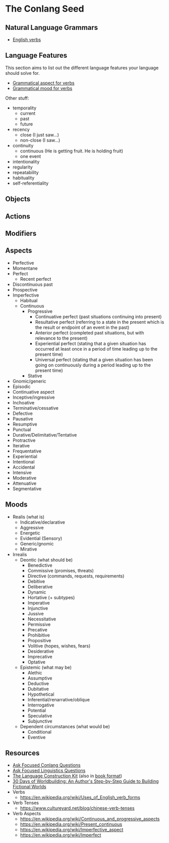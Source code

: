 
# The Conlang Seed

## Natural Language Grammars

- [English verbs](https://en.wikipedia.org/wiki/Uses_of_English_verb_forms#Tenses,_aspects_and_moods)

## Language Features

This section aims to list out the different language features your language should solve for.

- [Grammatical aspect for verbs](https://en.wikipedia.org/wiki/Grammatical_aspect)
- [Grammatical mood for verbs](https://en.wikipedia.org/wiki/Grammatical_mood)

Other stuff:

- temporality
  - current
  - past
  - future
- recency
  - close (I just saw...)
  - non-close (I saw...)
- continuity
  - continuous (He is getting fruit. He is holding fruit)
  - one event
- intentionality
- regularity
- repeatability
- habituality
- self-referentiality

## Objects

## Actions

## Modifiers

## Aspects

- Perfective
- Momentane
- Perfect
  - Recent perfect
- Discontinuous past
- Prospective
- Imperfective
  - Habitual
  - Continuous
    - Progressive
      - Continuative perfect (past situations continuing into present)
      - Resultative perfect (referring to a state in the present which is the result or endpoint of an event in the past)
      - Anterior perfect (completed past situations, but with relevance to the present)
      - Experiential perfect (stating that a given situation has occurred at least once in a period of time leading up to the present time)
      - Universal perfect (stating that a given situation has been going on continuously during a period leading up to the present time)
    - Stative
- Gnomic/generic
- Episodic
- Continuative aspect
- Inceptive/ingressive
- Inchoative
- Terminative/cessative
- Defective
- Pausative
- Resumptive
- Punctual
- Durative/Delimitative/Tentative
- Protractive
- Iterative
- Frequentative
- Experiential
- Intentional
- Accidental
- Intensive
- Moderative
- Attenuative
- Segmentative

## Moods

- Realis (what is)
  - Indicative/declarative
  - Aggressive
  - Energetic
  - Evidential (Sensory)
  - Generic/gnomic
  - Mirative
- Irrealis
  - Deontic (what should be)
    - Benedictive
    - Commissive (promises, threats)
    - Directive (commands, requests, requirements)
    - Debitive
    - Deliberative
    - Dynamic
    - Hortative (+ subtypes)
    - Imperative
    - Injunctive
    - Jussive
    - Necessitative
    - Permissive
    - Precative
    - Prohibitive
    - Propositive
    - Volitive (hopes, wishes, fears)
    - Desiderative
    - Imprecative
    - Optative
  - Epistemic (what may be)
    - Alethic
    - Assumptive
    - Deductive
    - Dubitative
    - Hypothetical
    - Inferential/renarrative/oblique
    - Interrogative
    - Potential
    - Speculative
    - Subjunctive
  - Dependent circumstances (what would be)
    - Conditional
    - Eventive

## Resources

- [Ask Focused Conlang Questions](https://conlang.stackexchange.com/)
- [Ask Focused Linguistics Questions](https://linguistics.stackexchange.com/)
- [The Language Construction Kit](https://www.zompist.com/kit.html) (also in [book format](https://www.amazon.com/Language-Construction-Kit-Mark-Rosenfelder/dp/098447000X))
- [30 Days of Worldbuilding: An Author's Step-by-Step Guide to Building Fictional Worlds](https://www.amazon.com/Days-Worldbuilding-Step-Step-Fictional/dp/1677313129)
- Verbs
  - https://en.wikipedia.org/wiki/Uses_of_English_verb_forms
- Verb Tenses
  - https://www.cultureyard.net/blog/chinese-verb-tenses
- Verb Aspects
  - https://en.wikipedia.org/wiki/Continuous_and_progressive_aspects
  - https://en.wikipedia.org/wiki/Present_continuous
  - https://en.wikipedia.org/wiki/Imperfective_aspect
  - https://en.wikipedia.org/wiki/Imperfect
